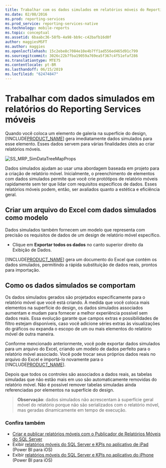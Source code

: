 ```yaml
---
title: Trabalhar com os dados simulados em relatórios móveis do Reporting Services | Microsoft Docs
ms.date: 02/08/2016
ms.prod: reporting-services
ms.prod_service: reporting-services-native
ms.technology: mobile-reports
ms.topic: conceptual
ms.assetid: 6baabc36-58fb-4a98-bb9c-c42bafb16d0f
author: maggiesMSFT
ms.author: maggies
ms.openlocfilehash: 15c2ebe8c7084e10e4b7ff1ad556ed465d91c799
ms.sourcegitcommit: 3026c22b7fba19059a769ea5f367c4f51efaf286
ms.translationtype: MTE75
ms.contentlocale: pt-BR
ms.lasthandoff: 06/15/2019
ms.locfileid: "62474847"
---
```

# <a name="work-with-simulated-data-in-reporting-services-mobile-reports"></a>Trabalhar com dados simulados em relatórios do Reporting Services móveis
Quando você coloca um elemento de galeria na superfície do design, [!INCLUDE[PRODUCT_NAME](../../includes/ss-mobilereptpub-short.md)] gera imediatamente dados simulados para esse elemento. Esses dados servem para várias finalidades úteis ao criar relatórios móveis.   
  
![SS_MRP_SimDataTreeMapProps](../../reporting-services/mobile-reports/media/ss-mrp-simdatatreemapprops.png)  
  
Dados simulados ajudam ao usar uma abordagem baseada em projeto para a criação de relatório móvel. Inicialmente, o preenchimento de elementos com dados simulados permite que você crie protótipos de relatório móveis rapidamente sem ter que lidar com requisitos específicos de dados. Esses relatórios móveis podem, então, ser avaliados quanto a estética e eficiência geral.  
  
## <a name="create-an-excel-file-with-simulated-data-as-a-template"></a>Criar um arquivo do Excel com dados simulados como modelo  
  
Dados simulados também fornecem um modelo que representa com precisão os requisitos de dados de um design de relatório móvel específico.   
  
-  Clique em **Exportar todos os dados** no canto superior direito da Exibição de Dados.   
  
[!INCLUDE[PRODUCT_NAME](../../includes/ss-mobilereptpub-short.md)] gera um documento do Excel que contém os dados simulados, permitindo a rápida substituição de dados reais, prontos para importação.   
  
## <a name="how-simulated-data-behaves"></a>Como os dados simulados se comportam  
  
Os dados simulados gerados são projetados especificamente para o relatório móvel que você está criando. À medida que você coloca mais elementos na superfície do design, os dados simulados associados aumentam e mudam para fornecer a melhor experiência possível sem dados reais. Essa evolução garante que campos extras e possibilidades de filtro estejam disponíveis, caso você adicione séries extras às visualizações do gráficos ou expanda o escopo de um ou mais elementos do relatório móvel de outra maneira.  
  
Conforme mencionado anteriormente, você pode exportar dados simulados para um arquivo do Excel, criando um modelo de dados perfeito para o relatório móvel associado. Você pode trocar seus próprios dados reais no arquivo do Excel e importá-lo novamente para o [!INCLUDE[PRODUCT_NAME](../../includes/ss-mobilereptpub-short.md)].   
  
Depois que todos os controles são associados a dados reais, as tabelas simuladas que não estão mais em uso são automaticamente removidas do relatório móvel. Não é possível remover tabelas simuladas ainda referenciadas por elementos na superfície do design.  
  
>**Observação**: dados simulados não acrescentam à superfície geral móvel do relatório porque não são serializados com o relatório móvel, mas geradas dinamicamente em tempo de execução.  
  
### <a name="see-also"></a>Confira também  
- [Criar e publicar relatórios móveis com o Publicador de Relatórios Móveis do SQL Server](../../reporting-services/mobile-reports/create-mobile-reports-with-sql-server-mobile-report-publisher.md)  
-  Exibir [relatórios móveis do SQL Server e KPIs no aplicativo de iPad](https://pbiwebprod-docs.azurewebsites.net/documentation/powerbi-mobile-ipad-kpis-mobile-reports)  (Power BI para iOS)  
-  Exibir [relatórios móveis do SQL Server e KPIs no aplicativo do iPhone](https://pbiwebprod-docs.azurewebsites.net/documentation/powerbi-mobile-iphone-kpis-mobile-reports) (Power BI para iOS)  
  
  
  
  
  

